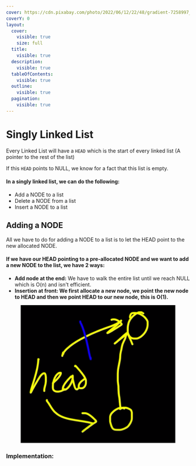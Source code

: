 ```yaml
---
cover: https://cdn.pixabay.com/photo/2022/06/12/22/48/gradient-7258997_960_720.png
coverY: 0
layout:
  cover:
    visible: true
    size: full
  title:
    visible: true
  description:
    visible: true
  tableOfContents:
    visible: true
  outline:
    visible: true
  pagination:
    visible: true
---
```


# Singly Linked List

Every Linked List will have a `HEAD` which is the start of every linked list (A pointer to the rest of the list)

If this `HEAD` points to NULL, we know for a fact that this list is empty.

#### In a singly linked list, we can do the following:

* Add a NODE to a list
* Delete a NODE from a list
* Insert a NODE to a list

## Adding a NODE

All we have to do for adding a NODE to a list is to let the HEAD point to the new allocated NODE.

#### If we have our HEAD pointing to a pre-allocated NODE and we want to add a new NODE to the list, we have 2 ways:

* **Add node at the end:** We have to walk the entire list until we reach NULL which is O(n) and isn't efficient.
* **Insertion at front: We first allocate a new node, we point the new node to HEAD and then we point HEAD to our new node, this is O(1).**

<figure><img src="../../.gitbook/assets/image (89).png" alt=""><figcaption></figcaption></figure>

### Implementation:

####
